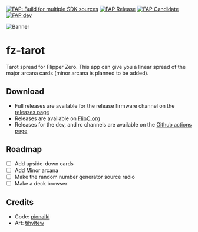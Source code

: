 [![FAP: Build for multiple SDK sources](https://github.com/pionaiki/fz-tarot/actions/workflows/build.yml/badge.svg)](https://github.com/pionaiki/fz-tarot/actions/workflows/build.yml)
[![FAP Release](https://flipc.org/pionaiki/fz-tarot/badge)](https://flipc.org/pionaiki/fz-tarot)
[![FAP Candidate](https://flipc.org/pionaiki/fz-tarot/badge?channel=rc)](https://flipc.org/pionaiki/fz-tarot?channel=rc)
[![FAP dev](https://flipc.org/pionaiki/fz-tarot/badge?channel=dev)](https://flipc.org/pionaiki/fz-tarot?channel=dev)

![Banner](.flipcorg/banner.png)

# fz-tarot
Tarot spread for Flipper Zero. This app can give you a linear spread of the major arcana cards (minor arcana is planned to be added).

## Download
- Full releases are available for the release firmware channel on the [releases page](https://github.com/pionaiki/fz-tarot/releases)
- Releases are available on [FlipC.org](https://flipc.org/pionaiki/fz-tarot)
- Releases for the dev, and rc channels are available on the [Github actions page](https://github.com/pionaiki/fz-tarot/actions/workflows/build.yml)

## Roadmap
- [ ] Add upside-down cards
- [ ] Add Minor arcana
- [ ] Make the random number generator source radio
- [ ] Make a deck browser

## Credits
- Code: [pionaiki](https://github.com/pionaiki)
- Art: [tihyltew](https://github.com/tihyltew)
